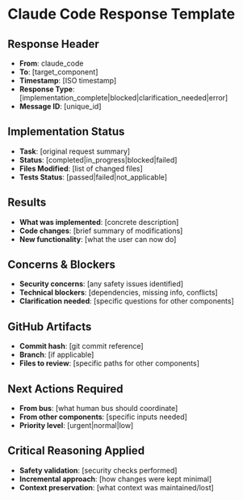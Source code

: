 # Claude Code Response Template

## Response Header
- **From**: claude_code
- **To**: [target_component]
- **Timestamp**: [ISO timestamp]
- **Response Type**: [implementation_complete|blocked|clarification_needed|error]
- **Message ID**: [unique_id]

## Implementation Status
- **Task**: [original request summary]
- **Status**: [completed|in_progress|blocked|failed]
- **Files Modified**: [list of changed files]
- **Tests Status**: [passed|failed|not_applicable]

## Results
- **What was implemented**: [concrete description]
- **Code changes**: [brief summary of modifications]
- **New functionality**: [what the user can now do]

## Concerns & Blockers
- **Security concerns**: [any safety issues identified]
- **Technical blockers**: [dependencies, missing info, conflicts]
- **Clarification needed**: [specific questions for other components]

## GitHub Artifacts
- **Commit hash**: [git commit reference]
- **Branch**: [if applicable]
- **Files to review**: [specific paths for other components]

## Next Actions Required
- **From bus**: [what human bus should coordinate]
- **From other components**: [specific inputs needed]
- **Priority level**: [urgent|normal|low]

## Critical Reasoning Applied
- **Safety validation**: [security checks performed]
- **Incremental approach**: [how changes were kept minimal]
- **Context preservation**: [what context was maintained/lost]